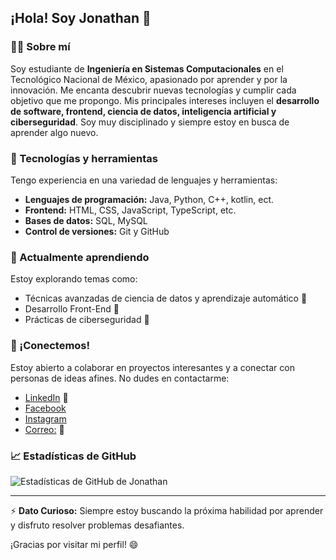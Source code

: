 ## ¡Hola! Soy Jonathan 👋

### 👨‍💻 Sobre mí
Soy estudiante de **Ingeniería en Sistemas Computacionales** en el Tecnológico Nacional de México, apasionado por aprender y por la innovación. Me encanta descubrir nuevas tecnologías y cumplir cada objetivo que me propongo. Mis principales intereses incluyen el **desarrollo de software, frontend, ciencia de datos, inteligencia artificial y ciberseguridad**. Soy muy disciplinado y siempre estoy en busca de aprender algo nuevo.

### 🔧 Tecnologías y herramientas
Tengo experiencia en una variedad de lenguajes y herramientas:
- **Lenguajes de programación:** Java, Python, C++, kotlin, ect.
- **Frontend:** HTML, CSS, JavaScript, TypeScript, etc.
- **Bases de datos:** SQL, MySQL
- **Control de versiones:** Git y GitHub

### 🌱 Actualmente aprendiendo
Estoy explorando temas como:
- Técnicas avanzadas de ciencia de datos y aprendizaje automático 🤖
- Desarrollo Front-End 🚀
- Prácticas de ciberseguridad 🔐

### 💬 ¡Conectemos!
Estoy abierto a colaborar en proyectos interesantes y a conectar con personas de ideas afines. No dudes en contactarme:
- [LinkedIn](https://www.linkedin.com/in/jonathan-jes%C3%BAs-%C3%A1ngeles-mart%C3%ADnez-932218314?utm_source=share&utm_campaign=share_via&utm_content=profile&utm_medium=android_app) 🔗
- [Facebook](https://www.facebook.com/share/eoQYxkxoJU6nL65Z/)
- [Instagram](https://www.instagram.com/jonaangelesmartinez/profilecard/?igsh=MWNteHVyMG12MnM1OA==)
- [Correo:](angelez.jona88@gmail.com) 📧

### 📈 Estadísticas de GitHub
![Estadísticas de GitHub de Jonathan](https://github-readme-stats.vercel.app/api?username=JamDev21&show_icons=true&theme=radical)

---

⚡ **Dato Curioso:** Siempre estoy buscando la próxima habilidad por aprender y disfruto resolver problemas desafiantes.

¡Gracias por visitar mi perfil! 😄

